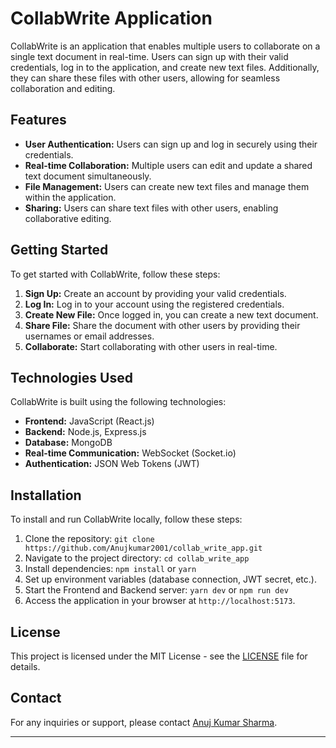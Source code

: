 # CollabWrite Application

CollabWrite is an application that enables multiple users to collaborate on a single text document in real-time. Users can sign up with their valid credentials, log in to the application, and create new text files. Additionally, they can share these files with other users, allowing for seamless collaboration and editing.

## Features

- **User Authentication:** Users can sign up and log in securely using their credentials.
- **Real-time Collaboration:** Multiple users can edit and update a shared text document simultaneously.
- **File Management:** Users can create new text files and manage them within the application.
- **Sharing:** Users can share text files with other users, enabling collaborative editing.

## Getting Started

To get started with CollabWrite, follow these steps:

1. **Sign Up:** Create an account by providing your valid credentials.
2. **Log In:** Log in to your account using the registered credentials.
3. **Create New File:** Once logged in, you can create a new text document.
4. **Share File:** Share the document with other users by providing their usernames or email addresses.
5. **Collaborate:** Start collaborating with other users in real-time.

## Technologies Used

CollabWrite is built using the following technologies:

- **Frontend:** JavaScript (React.js)
- **Backend:** Node.js, Express.js
- **Database:** MongoDB
- **Real-time Communication:** WebSocket (Socket.io)
- **Authentication:** JSON Web Tokens (JWT)

## Installation

To install and run CollabWrite locally, follow these steps:

1. Clone the repository: `git clone https://github.com/Anujkumar2001/collab_write_app.git`
2. Navigate to the project directory: `cd collab_write_app`
3. Install dependencies: `npm install` or `yarn`
4. Set up environment variables (database connection, JWT secret, etc.).
5. Start the Frontend and Backend server: `yarn dev` or `npm run dev`
6. Access the application in your browser at `http://localhost:5173`.

## License

This project is licensed under the MIT License - see the [LICENSE](LICENSE) file for details.

## Contact

For any inquiries or support, please contact [Anuj Kumar Sharma](mailto:anujkumar1072001@gmail.com).

---
